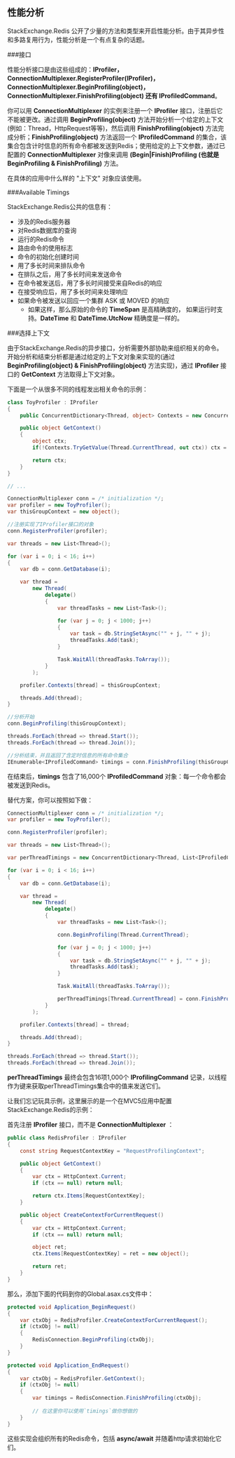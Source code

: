 ## 性能分析

StackExchange.Redis 公开了少量的方法和类型来开启性能分析。由于其异步性和多路复用行为，性能分析是一个有点复杂的话题。

###接口

性能分析接口是由这些组成的：**IProfiler，ConnectionMultiplexer.RegisterProfiler(IProfiler)，ConnectionMultiplexer.BeginProfiling(object)， ConnectionMultiplexer.FinishProfiling(object) 还有 IProfiledCommand**。

你可以用 **ConnectionMultiplexer** 的实例来注册一个 **IProfiler** 接口，注册后它不能被更改。通过调用 **BeginProfiling(object)** 方法开始分析一个给定的上下文(例如：Thread，HttpRequest等等)，然后调用 **FinishProfiling(object)** 方法完成分析；**FinishProfiling(object)** 方法返回一个 **IProfiledCommand** 的集合，该集合包含计时信息的所有命令都被发送到Redis；使用给定的上下文参数，通过已配置的 **ConnectionMultiplexer** 对像来调用 **(Begin|Finish)Profiling (也就是BeginProfiling & FinishProfiling)**  方法。

在具体的应用中什么样的 "上下文" 对象应该使用。

###Available Timings

StackExchange.Redis公共的信息有：

- 涉及的Redis服务器
- 对Redis数据库的查询
- 运行的Redis命令
- 路由命令的使用标志
- 命令的初始化创建时间
- 用了多长时间来排队命令
- 在排队之后，用了多长时间来发送命令
- 在命令被发送后，用了多长时间接受来自Redis的响应
- 在接受响应后，用了多长时间来处理响应
- 如果命令被发送以回应一个集群 ASK 或 MOVED 的响应
    - 如果这样，那么原始的命令的 **TimeSpan** 是高精确度的， 如果运行时支持。**DateTime** 和 **DateTime.UtcNow** 精确度是一样的。
  

###选择上下文

由于StackExchange.Redis的异步接口，分析需要外部协助来组织相关的命令。开始分析和结束分析都是通过给定的上下文对象来实现的(通过 **BeginProfiling(object) & FinishProfiling(object)** 方法实现)，通过 **IProfiler** 接口的 **GetContext** 方法取得上下文对象。

下面是一个从很多不同的线程发出相关命令的示例：

```csharp
class ToyProfiler : IProfiler
{
    public ConcurrentDictionary<Thread, object> Contexts = new ConcurrentDictionary<Thread, object>();

    public object GetContext()
    {
        object ctx;
        if(!Contexts.TryGetValue(Thread.CurrentThread, out ctx)) ctx = null;

        return ctx;
    }
}

// ...

ConnectionMultiplexer conn = /* initialization */;
var profiler = new ToyProfiler();
var thisGroupContext = new object();

//注册实现了IProfiler接口的对象
conn.RegisterProfiler(profiler);

var threads = new List<Thread>();

for (var i = 0; i < 16; i++)
{
    var db = conn.GetDatabase(i);

    var thread =
        new Thread(
            delegate()
            {
                var threadTasks = new List<Task>();

                for (var j = 0; j < 1000; j++)
                {
                    var task = db.StringSetAsync("" + j, "" + j);
                    threadTasks.Add(task);
                }

                Task.WaitAll(threadTasks.ToArray());
            }
        );

    profiler.Contexts[thread] = thisGroupContext;

    threads.Add(thread);
}

//分析开始
conn.BeginProfiling(thisGroupContext);

threads.ForEach(thread => thread.Start());
threads.ForEach(thread => thread.Join());

//分析结束，并且返回了含定时信息的所有命令集合
IEnumerable<IProfiledCommand> timings = conn.FinishProfiling(thisGroupContext);
```

在结束后，**timings** 包含了16,000个 **IProfiledCommand** 对象：每一个命令都会被发送到Redis。

替代方案，你可以按照如下做：

```csharp
ConnectionMultiplexer conn = /* initialization */;
var profiler = new ToyProfiler();

conn.RegisterProfiler(profiler);

var threads = new List<Thread>();

var perThreadTimings = new ConcurrentDictionary<Thread, List<IProfiledCommand>>();

for (var i = 0; i < 16; i++)
{
    var db = conn.GetDatabase(i);

    var thread =
        new Thread(
            delegate()
            {
                var threadTasks = new List<Task>();

                conn.BeginProfiling(Thread.CurrentThread);

                for (var j = 0; j < 1000; j++)
                {
                    var task = db.StringSetAsync("" + j, "" + j);
                    threadTasks.Add(task);
                }

                Task.WaitAll(threadTasks.ToArray());

                perThreadTimings[Thread.CurrentThread] = conn.FinishProfiling(Thread.CurrentThread).ToList();
            }
        );

    profiler.Contexts[thread] = thread;

    threads.Add(thread);
}

threads.ForEach(thread => thread.Start());
threads.ForEach(thread => thread.Join());
```

**perThreadTimings** 最终会包含16项1,000个 **IProfilingCommand** 记录，以线程作为键来获取perThreadTimings集合中的值来发送它们。

让我们忘记玩具示例，这里展示的是一个在MVC5应用中配置StackExchange.Redis的示例：

首先注册 **IProfiler** 接口，而不是 **ConnectionMultiplexer** ：

```csharp
public class RedisProfiler : IProfiler
{
    const string RequestContextKey = "RequestProfilingContext";

    public object GetContext()
    {
        var ctx = HttpContext.Current;
        if (ctx == null) return null;

        return ctx.Items[RequestContextKey];
    }

    public object CreateContextForCurrentRequest()
    {
        var ctx = HttpContext.Current;
        if (ctx == null) return null;

        object ret;
        ctx.Items[RequestContextKey] = ret = new object();

        return ret;
    }
}
```

那么，添加下面的代码到你的Global.asax.cs文件中：

```csharp
protected void Application_BeginRequest()
{
    var ctxObj = RedisProfiler.CreateContextForCurrentRequest();
    if (ctxObj != null)
    {
        RedisConnection.BeginProfiling(ctxObj);
    }
}

protected void Application_EndRequest()
{
    var ctxObj = RedisProfiler.GetContext();
    if (ctxObj != null)
    {
        var timings = RedisConnection.FinishProfiling(ctxObj);
        
        // 在这里你可以使用`timings`做你想做的
    }
}
```

这些实现会组织所有的Redis命令，包括 **async/await** 并随着http请求初始化它们。
